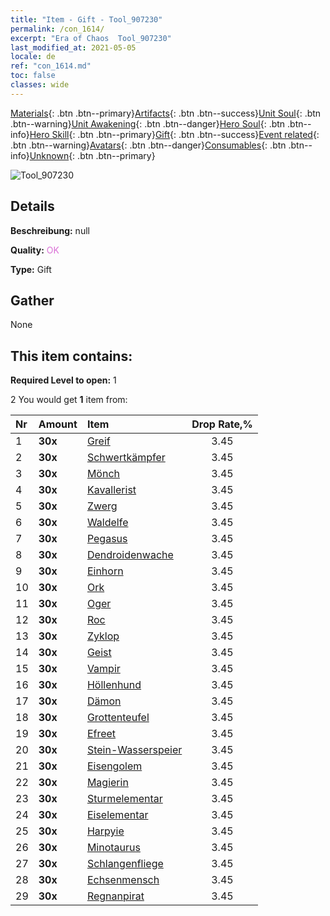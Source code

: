 ```yaml
---
title: "Item - Gift - Tool_907230"
permalink: /con_1614/
excerpt: "Era of Chaos  Tool_907230"
last_modified_at: 2021-05-05
locale: de
ref: "con_1614.md"
toc: false
classes: wide
---
```

 [Materials](/ItemsDE/){: .btn .btn--primary}[Artifacts](/ItemsDE/Artifacts/){: .btn .btn--success}[Unit Soul](/ItemsDE/UnitSoul/){: .btn .btn--warning}[Unit Awakening](/ItemsDE/UnitAwakening/){: .btn .btn--danger}[Hero Soul](/ItemsDE/HeroSoul/){: .btn .btn--info}[Hero Skill](/ItemsDE/HeroSkill/){: .btn .btn--primary}[Gift](/ItemsDE/Gift/){: .btn .btn--success}[Event related](/ItemsDE/Events/){: .btn .btn--warning}[Avatars](/ItemsDE/Avatars/){: .btn .btn--danger}[Consumables](/ItemsDE/Consumables/){: .btn .btn--info}[Unknown](/ItemsDE/Unknown/){: .btn .btn--primary}

 ![Tool_907230](/images/t/i_907167.png)

## Details
 **Beschreibung:** null

 **Quality:** <span style="color: #DA70D6">OK</span>

 **Type:** Gift

## Gather

  None

## This item contains:

 **Required Level to open:** 1

 2 You would get **1** item  from:

  | Nr | Amount |     Item    | Drop Rate,% |
  |:---|:-------|:------------|:---------:|
  | 1 |  **30x** | [Greif](/ItemsDE/unt_192/) | 3.45 | 
  | 2 |  **30x** | [Schwertkämpfer](/ItemsDE/unt_193/) | 3.45 | 
  | 3 |  **30x** | [Mönch](/ItemsDE/unt_194/) | 3.45 | 
  | 4 |  **30x** | [Kavallerist](/ItemsDE/unt_195/) | 3.45 | 
  | 5 |  **30x** | [Zwerg](/ItemsDE/unt_200/) | 3.45 | 
  | 6 |  **30x** | [Waldelfe](/ItemsDE/unt_201/) | 3.45 | 
  | 7 |  **30x** | [Pegasus](/ItemsDE/unt_202/) | 3.45 | 
  | 8 |  **30x** | [Dendroidenwache](/ItemsDE/unt_203/) | 3.45 | 
  | 9 |  **30x** | [Einhorn](/ItemsDE/unt_204/) | 3.45 | 
  | 10 |  **30x** | [Ork](/ItemsDE/unt_219/) | 3.45 | 
  | 11 |  **30x** | [Oger](/ItemsDE/unt_220/) | 3.45 | 
  | 12 |  **30x** | [Roc](/ItemsDE/unt_221/) | 3.45 | 
  | 13 |  **30x** | [Zyklop](/ItemsDE/unt_222/) | 3.45 | 
  | 14 |  **30x** | [Geist](/ItemsDE/unt_210/) | 3.45 | 
  | 15 |  **30x** | [Vampir](/ItemsDE/unt_211/) | 3.45 | 
  | 16 |  **30x** | [Höllenhund](/ItemsDE/unt_228/) | 3.45 | 
  | 17 |  **30x** | [Dämon](/ItemsDE/unt_229/) | 3.45 | 
  | 18 |  **30x** | [Grottenteufel](/ItemsDE/unt_230/) | 3.45 | 
  | 19 |  **30x** | [Efreet](/ItemsDE/unt_231/) | 3.45 | 
  | 20 |  **30x** | [Stein-Wasserspeier](/ItemsDE/unt_236/) | 3.45 | 
  | 21 |  **30x** | [Eisengolem](/ItemsDE/unt_237/) | 3.45 | 
  | 22 |  **30x** | [Magierin](/ItemsDE/unt_238/) | 3.45 | 
  | 23 |  **30x** | [Sturmelementar](/ItemsDE/unt_263/) | 3.45 | 
  | 24 |  **30x** | [Eiselementar](/ItemsDE/unt_264/) | 3.45 | 
  | 25 |  **30x** | [Harpyie](/ItemsDE/unt_245/) | 3.45 | 
  | 26 |  **30x** | [Minotaurus](/ItemsDE/unt_248/) | 3.45 | 
  | 27 |  **30x** | [Schlangenfliege](/ItemsDE/unt_255/) | 3.45 | 
  | 28 |  **30x** | [Echsenmensch](/ItemsDE/unt_254/) | 3.45 | 
  | 29 |  **30x** | [Regnanpirat](/ItemsDE/unt_273/) | 3.45 | 
